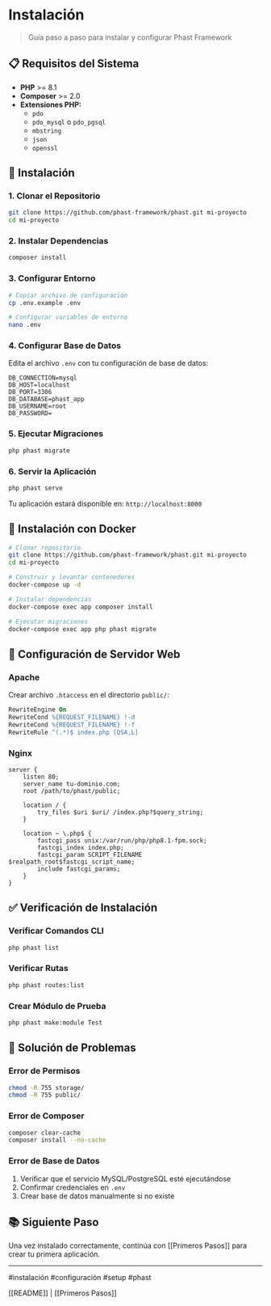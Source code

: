 # Instalación

> Guía paso a paso para instalar y configurar Phast Framework

## 📋 Requisitos del Sistema

-  **PHP** >= 8.1
-  **Composer** >= 2.0
-  **Extensiones PHP:**
   -  `pdo`
   -  `pdo_mysql` o `pdo_pgsql`
   -  `mbstring`
   -  `json`
   -  `openssl`

## 🚀 Instalación

### 1. Clonar el Repositorio

```bash
git clone https://github.com/phast-framework/phast.git mi-proyecto
cd mi-proyecto
```

### 2. Instalar Dependencias

```bash
composer install
```

### 3. Configurar Entorno

```bash
# Copiar archivo de configuración
cp .env.example .env

# Configurar variables de entorno
nano .env
```

### 4. Configurar Base de Datos

Edita el archivo `.env` con tu configuración de base de datos:

```env
DB_CONNECTION=mysql
DB_HOST=localhost
DB_PORT=3306
DB_DATABASE=phast_app
DB_USERNAME=root
DB_PASSWORD=
```

### 5. Ejecutar Migraciones

```bash
php phast migrate
```

### 6. Servir la Aplicación

```bash
php phast serve
```

Tu aplicación estará disponible en: `http://localhost:8000`

## 🐳 Instalación con Docker

```bash
# Clonar repositorio
git clone https://github.com/phast-framework/phast.git mi-proyecto
cd mi-proyecto

# Construir y levantar contenedores
docker-compose up -d

# Instalar dependencias
docker-compose exec app composer install

# Ejecutar migraciones
docker-compose exec app php phast migrate
```

## 🔧 Configuración de Servidor Web

### Apache

Crear archivo `.htaccess` en el directorio `public/`:

```apache
RewriteEngine On
RewriteCond %{REQUEST_FILENAME} !-d
RewriteCond %{REQUEST_FILENAME} !-f
RewriteRule ^(.*)$ index.php [QSA,L]
```

### Nginx

```nginx
server {
    listen 80;
    server_name tu-dominio.com;
    root /path/to/phast/public;

    location / {
        try_files $uri $uri/ /index.php?$query_string;
    }

    location ~ \.php$ {
        fastcgi_pass unix:/var/run/php/php8.1-fpm.sock;
        fastcgi_index index.php;
        fastcgi_param SCRIPT_FILENAME $realpath_root$fastcgi_script_name;
        include fastcgi_params;
    }
}
```

## ✅ Verificación de Instalación

### Verificar Comandos CLI

```bash
php phast list
```

### Verificar Rutas

```bash
php phast routes:list
```

### Crear Módulo de Prueba

```bash
php phast make:module Test
```

## 🚨 Solución de Problemas

### Error de Permisos

```bash
chmod -R 755 storage/
chmod -R 755 public/
```

### Error de Composer

```bash
composer clear-cache
composer install --no-cache
```

### Error de Base de Datos

1. Verificar que el servicio MySQL/PostgreSQL esté ejecutándose
2. Confirmar credenciales en `.env`
3. Crear base de datos manualmente si no existe

## 📚 Siguiente Paso

Una vez instalado correctamente, continúa con [[Primeros Pasos]] para crear tu primera aplicación.

---

#instalación #configuración #setup #phast

[[README]] | [[Primeros Pasos]]
